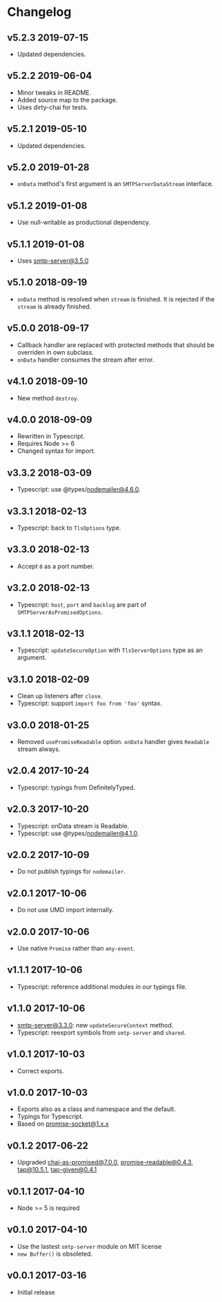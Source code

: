 # Changelog

## v5.2.3 2019-07-15

- Updated dependencies.

## v5.2.2 2019-06-04

- Minor tweaks in README.
- Added source map to the package.
- Uses dirty-chai for tests.

## v5.2.1 2019-05-10

- Updated dependencies.

## v5.2.0 2019-01-28

- `onData` method's first argument is an `SMTPServerDataStream` interface.

## v5.1.2 2019-01-08

- Use null-writable as productional dependency.

## v5.1.1 2019-01-08

- Uses smtp-server@3.5.0

## v5.1.0 2018-09-19

- `onData` method is resolved when `stream` is finished. It is rejected if the
  `stream` is already finished.

## v5.0.0 2018-09-17

- Callback handler are replaced with protected methods that should be overriden
  in own subclass.
- `onData` handler consumes the stream after error.

## v4.1.0 2018-09-10

- New method `destroy`.

## v4.0.0 2018-09-09

- Rewritten in Typescript.
- Requires Node >= 6
- Changed syntax for import.

## v3.3.2 2018-03-09

- Typescript: use @types/nodemailer@4.6.0.

## v3.3.1 2018-02-13

- Typescript: back to `TlsOptions` type.

## v3.3.0 2018-02-13

- Accept `0` as a port number.

## v3.2.0 2018-02-13

- Typescript: `host`, `port` and `backlog` are part of
  `SMTPServerAsPromisedOptions`.

## v3.1.1 2018-02-13

- Typescript: `updateSecureOption` with `TlsServerOptions` type as an
  argument.

## v3.1.0 2018-02-09

- Clean up listeners after `close`.
- Typescript: support `import foo from 'foo'` syntax.

## v3.0.0 2018-01-25

- Removed `usePromiseReadable` option. `onData` handler gives `Readable`
  stream always.

## v2.0.4 2017-10-24

- Typescript: typings from DefinitelyTyped.

## v2.0.3 2017-10-20

- Typescript: onData stream is Readable.
- Typescript: use @types/nodemailer@4.1.0.

## v2.0.2 2017-10-09

- Do not publish typings for `nodemailer`.

## v2.0.1 2017-10-06

- Do not use UMD import internally.

## v2.0.0 2017-10-06

- Use native `Promise` rather than `any-event`.

## v1.1.1 2017-10-06

- Typescript: reference additional modules in our typings file.

## v1.1.0 2017-10-06

- smtp-server@3.3.0: new `updateSecureContext` method.
- Typescript: reexport symbols from `smtp-server` and `shared`.

## v1.0.1 2017-10-03

- Correct exports.

## v1.0.0 2017-10-03

- Exports also as a class and namespace and the default.
- Typings for Typescript.
- Based on promise-socket@1.x.x

## v0.1.2 2017-06-22

- Upgraded chai-as-promised@7.0.0, promise-readable@0.4.3, tap@10.5.1,
  tap-given@0.4.1

## v0.1.1 2017-04-10

- Node >= 5 is required

## v0.1.0 2017-04-10

- Use the lastest `smtp-server` module on MIT license
- `new Buffer()` is obsoleted.

## v0.0.1 2017-03-16

- Initial release
